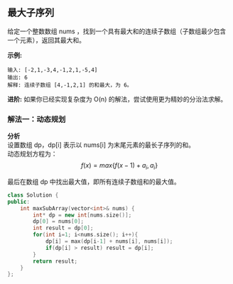 ## 最大子序列

给定一个整数数组 nums ，找到一个具有最大和的连续子数组（子数组最少包含一个元素），返回其最大和。

**示例:**

```
输入: [-2,1,-3,4,-1,2,1,-5,4]
输出: 6
解释: 连续子数组 [4,-1,2,1] 的和最大，为 6。
```

**进阶:**
如果你已经实现复杂度为 O(n) 的解法，尝试使用更为精妙的分治法求解。

### 解法一：动态规划

**分析**   
设置数组 dp，dp[i] 表示以 nums[i] 为末尾元素的最长子序列的和。  
动态规划方程为：
$$
f(x) = max\{f(x-1)+a_{i}, a_{i}\}
$$

最后在数组 dp 中找出最大值，即所有连续子数组和的最大值。

```c++
class Solution {
public:
    int maxSubArray(vector<int>& nums) {
        int* dp = new int[nums.size()];
        dp[0] = nums[0];
        int result = dp[0];
        for(int i=1; i<nums.size(); i++){
            dp[i] = max(dp[i-1] + nums[i], nums[i]);
            if(dp[i] > result) result = dp[i];
        }
        return result;
    }
};
```

